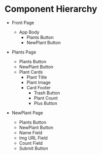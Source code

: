 # Component Hierarchy

- Front Page

  - App Body
    - Plants Button
    - NewPlant Button

- Plants Page

  - Plants Button
  - NewPlant Button
  - Plant Cards
    - Plant Title
    - Plant Image
    - Card Footer
      - Trash Button
      - Plant Count
      - Plus Button

- NewPlant Page
  - Plants Button
  - NewPlant Button
  - Name Field
  - Img URL Field
  - Count Field
  - Submit Button
